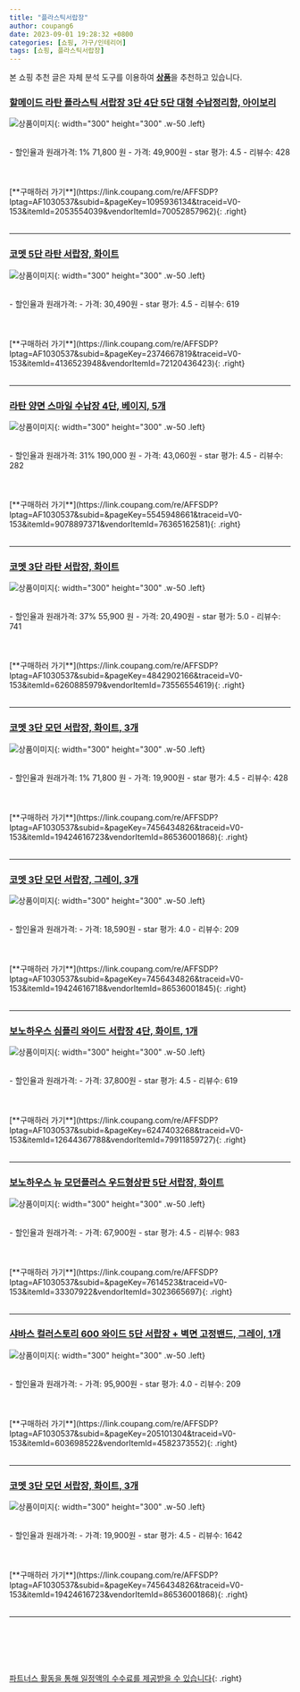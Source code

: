 ```yaml
---
title: "플라스틱서랍장"
author: coupang6
date: 2023-09-01 19:28:32 +0800
categories: [쇼핑, 가구/인테리어]
tags: [쇼핑, 플라스틱서랍장]
---
```


본 쇼핑 추천 글은 자체 분석 도구를 이용하여 [**상품**](https://link.coupang.com/a/bao1ui)을 추천하고 있습니다.

### [할메이드 라탄 플라스틱 서랍장 3단 4단 5단 대형 수납정리함, 아이보리](https://link.coupang.com/re/AFFSDP?lptag=AF1030537&subid=&pageKey=1095936134&traceid=V0-153&itemId=2053554039&vendorItemId=70052857962)

![상품이미지](https://thumbnail8.coupangcdn.com/thumbnails/remote/230x230ex/image/vendor_inventory/6fea/b500f111cfc9f585a977685c8121b00b50e29bfac81d2ef0077a20779be9.jpg){: width="300" height="300" .w-50 .left}


<br>
- 할인율과 원래가격: 1%  71,800   원
- 가격: 49,900원
- star 평가: 4.5
- 리뷰수: 428
<br>
<br>
<br>
<br>
[**구매하러 가기**](https://link.coupang.com/re/AFFSDP?lptag=AF1030537&subid=&pageKey=1095936134&traceid=V0-153&itemId=2053554039&vendorItemId=70052857962){: .right}
<br>
<br>

---

### [코멧 5단 라탄 서랍장, 화이트](https://link.coupang.com/re/AFFSDP?lptag=AF1030537&subid=&pageKey=2374667819&traceid=V0-153&itemId=4136523948&vendorItemId=72120436423)

![상품이미지](https://thumbnail7.coupangcdn.com/thumbnails/remote/230x230ex/image/retail/images/1209567186283903-1f014296-e22c-4393-b4d8-1e4ff53fb3b1.jpg){: width="300" height="300" .w-50 .left}


<br>
- 할인율과 원래가격: 
- 가격: 30,490원
- star 평가: 4.5
- 리뷰수: 619
<br>
<br>
<br>
<br>
[**구매하러 가기**](https://link.coupang.com/re/AFFSDP?lptag=AF1030537&subid=&pageKey=2374667819&traceid=V0-153&itemId=4136523948&vendorItemId=72120436423){: .right}
<br>
<br>

---

### [라탄 양면 스마일 수납장 4단, 베이지, 5개](https://link.coupang.com/re/AFFSDP?lptag=AF1030537&subid=&pageKey=5545948661&traceid=V0-153&itemId=9078897371&vendorItemId=76365162581)

![상품이미지](https://thumbnail6.coupangcdn.com/thumbnails/remote/230x230ex/image/retail/images/95191848992609-6cccd6ee-c0e0-4045-bd18-f39eb8fa6c30.jpg){: width="300" height="300" .w-50 .left}


<br>
- 할인율과 원래가격: 31%  190,000   원
- 가격: 43,060원
- star 평가: 4.5
- 리뷰수: 282
<br>
<br>
<br>
<br>
[**구매하러 가기**](https://link.coupang.com/re/AFFSDP?lptag=AF1030537&subid=&pageKey=5545948661&traceid=V0-153&itemId=9078897371&vendorItemId=76365162581){: .right}
<br>
<br>

---

### [코멧 3단 라탄 서랍장, 화이트](https://link.coupang.com/re/AFFSDP?lptag=AF1030537&subid=&pageKey=4842902166&traceid=V0-153&itemId=6260885979&vendorItemId=73556554619)

![상품이미지](https://thumbnail6.coupangcdn.com/thumbnails/remote/230x230ex/image/retail/images/1126961305171484-ebc414ec-58f8-4204-82b9-0490bdc7d742.jpg){: width="300" height="300" .w-50 .left}


<br>
- 할인율과 원래가격: 37%  55,900   원
- 가격: 20,490원
- star 평가: 5.0
- 리뷰수: 741
<br>
<br>
<br>
<br>
[**구매하러 가기**](https://link.coupang.com/re/AFFSDP?lptag=AF1030537&subid=&pageKey=4842902166&traceid=V0-153&itemId=6260885979&vendorItemId=73556554619){: .right}
<br>
<br>

---

### [코멧 3단 모던 서랍장, 화이트, 3개](https://link.coupang.com/re/AFFSDP?lptag=AF1030537&subid=&pageKey=7456434826&traceid=V0-153&itemId=19424616723&vendorItemId=86536001868)

![상품이미지](https://thumbnail6.coupangcdn.com/thumbnails/remote/230x230ex/image/retail/images/5891832189840099-58948213-a40e-4708-8e80-8847af4f0dc7.jpg){: width="300" height="300" .w-50 .left}


<br>
- 할인율과 원래가격: 1%  71,800   원
- 가격: 19,900원
- star 평가: 4.5
- 리뷰수: 428
<br>
<br>
<br>
<br>
[**구매하러 가기**](https://link.coupang.com/re/AFFSDP?lptag=AF1030537&subid=&pageKey=7456434826&traceid=V0-153&itemId=19424616723&vendorItemId=86536001868){: .right}
<br>
<br>

---

### [코멧 3단 모던 서랍장, 그레이, 3개](https://link.coupang.com/re/AFFSDP?lptag=AF1030537&subid=&pageKey=7456434826&traceid=V0-153&itemId=19424616718&vendorItemId=86536001845)

![상품이미지](https://thumbnail8.coupangcdn.com/thumbnails/remote/230x230ex/image/retail/images/5891850869137659-86bf984d-d044-4aa3-bf83-aa6fbad23962.jpg){: width="300" height="300" .w-50 .left}


<br>
- 할인율과 원래가격: 
- 가격: 18,590원
- star 평가: 4.0
- 리뷰수: 209
<br>
<br>
<br>
<br>
[**구매하러 가기**](https://link.coupang.com/re/AFFSDP?lptag=AF1030537&subid=&pageKey=7456434826&traceid=V0-153&itemId=19424616718&vendorItemId=86536001845){: .right}
<br>
<br>

---

### [보노하우스 심플리 와이드 서랍장 4단, 화이트, 1개](https://link.coupang.com/re/AFFSDP?lptag=AF1030537&subid=&pageKey=6247403268&traceid=V0-153&itemId=12644367788&vendorItemId=79911859727)

![상품이미지](https://thumbnail7.coupangcdn.com/thumbnails/remote/230x230ex/image/retail/images/2092688929552422-8945f4fb-6124-48e0-b882-231c73cb56b8.jpg){: width="300" height="300" .w-50 .left}


<br>
- 할인율과 원래가격: 
- 가격: 37,800원
- star 평가: 4.5
- 리뷰수: 619
<br>
<br>
<br>
<br>
[**구매하러 가기**](https://link.coupang.com/re/AFFSDP?lptag=AF1030537&subid=&pageKey=6247403268&traceid=V0-153&itemId=12644367788&vendorItemId=79911859727){: .right}
<br>
<br>

---

### [보노하우스 뉴 모던플러스 우드형상판 5단 서랍장, 화이트](https://link.coupang.com/re/AFFSDP?lptag=AF1030537&subid=&pageKey=7614523&traceid=V0-153&itemId=33307922&vendorItemId=3023665697)

![상품이미지](https://thumbnail7.coupangcdn.com/thumbnails/remote/230x230ex/image/retail/images/8932384571532292-fd82a7a7-539e-4284-9ee2-f99a6d529331.jpg){: width="300" height="300" .w-50 .left}


<br>
- 할인율과 원래가격: 
- 가격: 67,900원
- star 평가: 4.5
- 리뷰수: 983
<br>
<br>
<br>
<br>
[**구매하러 가기**](https://link.coupang.com/re/AFFSDP?lptag=AF1030537&subid=&pageKey=7614523&traceid=V0-153&itemId=33307922&vendorItemId=3023665697){: .right}
<br>
<br>

---

### [샤바스 컬러스토리 600 와이드 5단 서랍장 + 벽면 고정밴드, 그레이, 1개](https://link.coupang.com/re/AFFSDP?lptag=AF1030537&subid=&pageKey=205101304&traceid=V0-153&itemId=603698522&vendorItemId=4582373552)

![상품이미지](https://thumbnail10.coupangcdn.com/thumbnails/remote/230x230ex/image/retail/images/2456061011428552-764b2015-5c4a-4362-bc34-7f4cd1fe3506.jpg){: width="300" height="300" .w-50 .left}


<br>
- 할인율과 원래가격: 
- 가격: 95,900원
- star 평가: 4.0
- 리뷰수: 209
<br>
<br>
<br>
<br>
[**구매하러 가기**](https://link.coupang.com/re/AFFSDP?lptag=AF1030537&subid=&pageKey=205101304&traceid=V0-153&itemId=603698522&vendorItemId=4582373552){: .right}
<br>
<br>

---

### [코멧 3단 모던 서랍장, 화이트, 3개](https://link.coupang.com/re/AFFSDP?lptag=AF1030537&subid=&pageKey=7456434826&traceid=V0-153&itemId=19424616723&vendorItemId=86536001868)

![상품이미지](https://thumbnail6.coupangcdn.com/thumbnails/remote/230x230ex/image/retail/images/5891832189840099-58948213-a40e-4708-8e80-8847af4f0dc7.jpg){: width="300" height="300" .w-50 .left}


<br>
- 할인율과 원래가격: 
- 가격: 19,900원
- star 평가: 4.5
- 리뷰수: 1642
<br>
<br>
<br>
<br>
[**구매하러 가기**](https://link.coupang.com/re/AFFSDP?lptag=AF1030537&subid=&pageKey=7456434826&traceid=V0-153&itemId=19424616723&vendorItemId=86536001868){: .right}
<br>
<br>

---
<br><br><br><br><br> [파트너스 활동을 통해 일정액의 수수료를 제공받을 수 있습니다](https://link.coupang.com/a/bao1ui){: .right}